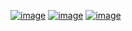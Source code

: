 <template>
  <div id="app">
   <img src="src/assets/logo.png">
    <router-view></router-view>
  </div>
</template>

[![image](https://img.shields.io/github/issues/gdmec07150723/vuxweather.svg)](https://github.com/gdmec07150723/vuxweather/issues)
[![image](https://img.shields.io/github/forks/gdmec07150723/vuxweather.svg)](https://github.com/gdmec07150723/vuxweather/network)
[![image](https://img.shields.io/github/stars/gdmec07150723/vuxweather.svg)](https://github.com/gdmec07150723/vuxweather/stargazers)
